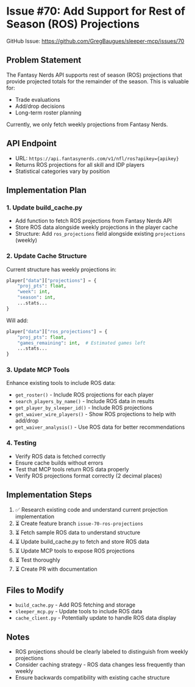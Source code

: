 # Issue #70: Add Support for Rest of Season (ROS) Projections

GitHub Issue: https://github.com/GregBaugues/sleeper-mcp/issues/70

## Problem Statement
The Fantasy Nerds API supports rest of season (ROS) projections that provide projected totals for the remainder of the season. This is valuable for:
- Trade evaluations
- Add/drop decisions
- Long-term roster planning

Currently, we only fetch weekly projections from Fantasy Nerds.

## API Endpoint
- URL: `https://api.fantasynerds.com/v1/nfl/ros?apikey={apikey}`
- Returns ROS projections for all skill and IDP players
- Statistical categories vary by position

## Implementation Plan

### 1. Update build_cache.py
- Add function to fetch ROS projections from Fantasy Nerds API
- Store ROS data alongside weekly projections in the player cache
- Structure: Add `ros_projections` field alongside existing `projections` (weekly)

### 2. Update Cache Structure
Current structure has weekly projections in:
```python
player["data"]["projections"] = {
    "proj_pts": float,
    "week": int,
    "season": int,
    ...stats...
}
```

Will add:
```python
player["data"]["ros_projections"] = {
    "proj_pts": float,
    "games_remaining": int,  # Estimated games left
    ...stats...
}
```

### 3. Update MCP Tools
Enhance existing tools to include ROS data:
- `get_roster()` - Include ROS projections for each player
- `search_players_by_name()` - Include ROS data in results
- `get_player_by_sleeper_id()` - Include ROS projections
- `get_waiver_wire_players()` - Show ROS projections to help with add/drop
- `get_waiver_analysis()` - Use ROS data for better recommendations

### 4. Testing
- Verify ROS data is fetched correctly
- Ensure cache builds without errors
- Test that MCP tools return ROS data properly
- Verify ROS projections format correctly (2 decimal places)

## Implementation Steps

1. ✅ Research existing code and understand current projection implementation
2. ⏳ Create feature branch `issue-70-ros-projections`
3. ⏳ Fetch sample ROS data to understand structure
4. ⏳ Update build_cache.py to fetch and store ROS data
5. ⏳ Update MCP tools to expose ROS projections
6. ⏳ Test thoroughly
7. ⏳ Create PR with documentation

## Files to Modify
- `build_cache.py` - Add ROS fetching and storage
- `sleeper_mcp.py` - Update tools to include ROS data
- `cache_client.py` - Potentially update to handle ROS data display

## Notes
- ROS projections should be clearly labeled to distinguish from weekly projections
- Consider caching strategy - ROS data changes less frequently than weekly
- Ensure backwards compatibility with existing cache structure